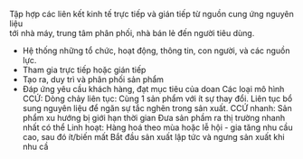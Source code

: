 Tập hợp các liên kết kinh tế trực tiếp và gián tiếp từ nguồn cung ứng nguyên liệu  
tới nhà máy, trung tâm phân phối, nhà bán lẻ đến người tiêu dùng.
- Hệ thống những tổ chức, hoạt động, thông tin, con người, và các nguồn lực.
- Tham gia trực tiếp hoặc gián tiếp
- Tạo ra, duy trì và phân phối sản phẩm
- Đáp ứng yêu cầu khách hàng, đạt mục tiêu của doan
  Các loại mô hình CCỨ:
	Dòng chảy liên tục: 
		Cùng 1 sản phẩm với ít sự thay đổi. 
		Liên tục bổ sung nguyên liệu để ngăn sự tắc nghẽn trong sản xuất.
	CCỨ nhanh:
		Sản phẩm xu hướng bị giới hạn thời gian
		Đưa sản phầm ra thị trường nhanh nhất có thể 
	Linh hoạt:
		Hàng hoá theo mùa hoặc lễ hội - gia tăng nhu cầu cao, sau đó ít/biến mất
		Bắt đầu sản xuất lập tức và ngưng sản xuất khi nhu cầ